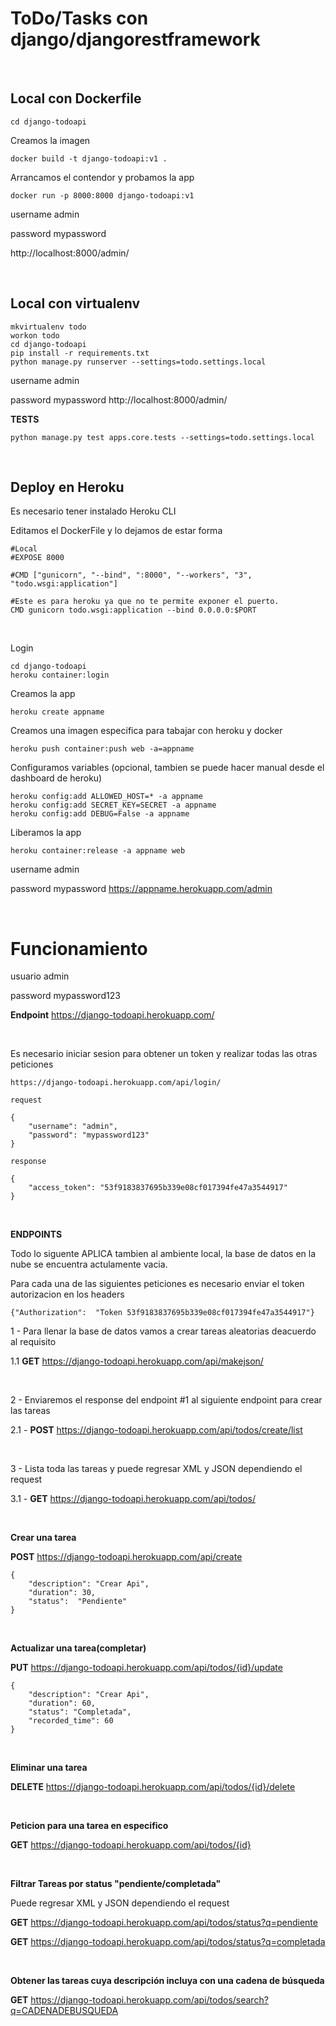 # ToDo/Tasks con django/djangorestframework

<br />

## **Local con Dockerfile**

```
cd django-todoapi
```

Creamos la imagen

```
docker build -t django-todoapi:v1 .
```

Arrancamos el contendor y probamos la app
```
docker run -p 8000:8000 django-todoapi:v1
```

username admin

password mypassword

http://localhost:8000/admin/


<br />


## **Local con virtualenv**
```
mkvirtualenv todo
workon todo
cd django-todoapi
pip install -r requirements.txt
python manage.py runserver --settings=todo.settings.local
```

username admin

password mypassword
http://localhost:8000/admin/


**TESTS**

```
python manage.py test apps.core.tests --settings=todo.settings.local
```


<br />

## **Deploy en Heroku**
Es necesario tener instalado Heroku CLI

Editamos el DockerFile y lo dejamos de estar forma
```
#Local
#EXPOSE 8000

#CMD ["gunicorn", "--bind", ":8000", "--workers", "3", "todo.wsgi:application"]

#Este es para heroku ya que no te permite exponer el puerto.
CMD gunicorn todo.wsgi:application --bind 0.0.0.0:$PORT
```

<br />

Login
```
cd django-todoapi
heroku container:login
```

Creamos la app
```
heroku create appname
```

Creamos una imagen especifica para tabajar con heroku y docker
```
heroku push container:push web -a=appname
```

Configuramos variables (opcional, tambien se puede hacer manual desde el dashboard de heroku)
```
heroku config:add ALLOWED_HOST=* -a appname
heroku config:add SECRET_KEY=SECRET -a appname
heroku config:add DEBUG=False -a appname
```

Liberamos la app
```
heroku container:release -a appname web
```
username admin

password mypassword
https://appname.herokuapp.com/admin


<br />

# Funcionamiento

usuario admin

password mypassword123

**Endpoint** https://django-todoapi.herokuapp.com/

<br />

Es necesario iniciar sesion para obtener un token y realizar todas las otras peticiones




```
https://django-todoapi.herokuapp.com/api/login/

request

{
    "username": "admin",
    "password": "mypassword123"
}

response

{
    "access_token": "53f9183837695b339e08cf017394fe47a3544917"
}

```

<br />

**ENDPOINTS**

Todo lo siguente APLICA tambien al ambiente local, la base de datos en la nube se encuentra actulamente vacia.

Para cada una de las siguientes peticiones es necesario enviar el token autorizacion en los headers

```
{"Authorization":  "Token 53f9183837695b339e08cf017394fe47a3544917"}
```


1 - Para llenar la base de datos vamos a crear tareas aleatorias deacuerdo al requisito

1.1 **GET** https://django-todoapi.herokuapp.com/api/makejson/ 

<br />

2 - Enviaremos el response del endpoint #1 al siguiente endpoint para crear las tareas

2.1 - **POST** https://django-todoapi.herokuapp.com/api/todos/create/list

<br />

3 - Lista toda las tareas y puede regresar XML y JSON dependiendo el request

3.1 - **GET** https://django-todoapi.herokuapp.com/api/todos/ 


<br />


**Crear una tarea**

**POST** https://django-todoapi.herokuapp.com/api/create
```
{
    "description": "Crear Api",
    "duration": 30,
    "status":  "Pendiente"
}
```

<br />

**Actualizar una tarea(completar)**

**PUT** https://django-todoapi.herokuapp.com/api/todos/{id}/update

```
{
    "description": "Crear Api",
    "duration": 60,
    "status": "Completada",
    "recorded_time": 60
}
```

<br />


**Eliminar una tarea**

**DELETE** https://django-todoapi.herokuapp.com/api/todos/{id}/delete

<br />

**Peticion para una tarea en especifico**

**GET** https://django-todoapi.herokuapp.com/api/todos/{id} 

<br />

**Filtrar Tareas por status "pendiente/completada"**

Puede regresar XML y JSON dependiendo el request

**GET** https://django-todoapi.herokuapp.com/api/todos/status?q=pendiente

**GET** https://django-todoapi.herokuapp.com/api/todos/status?q=completada


<br />

**Obtener las tareas cuya descripción incluya con una cadena de búsqueda**

**GET** https://django-todoapi.herokuapp.com/api/todos/search?q=CADENADEBUSQUEDA